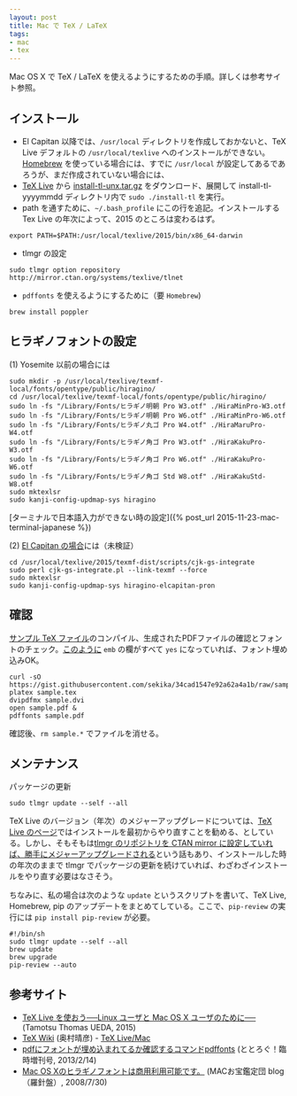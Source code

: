 ```yaml
---
layout: post
title: Mac で TeX / LaTeX
tags:
- mac
- tex
---
```

Mac OS X で TeX / LaTeX を使えるようにするための手順。詳しくは参考サイト参照。

## インストール

- El Capitan 以降では、```/usr/local``` ディレクトリを作成しておかないと、TeX Live デフォルトの ```/usr/local/texlive``` へのインストールができない。[Homebrew](http://brew.sh/index_ja.html) を使っている場合には、すでに ```/usr/local``` が設定してあるであろうが、まだ作成されていない場合には、 
- [TeX Live](http://www.tug.org/texlive/) から [install-tl-unx.tar.gz](http://mirror.ctan.org/systems/texlive/tlnet/install-tl-unx.tar.gz) をダウンロード、展開して install-tl-yyyymmdd ディレクトリ内で ```sudo ./install-tl``` を実行。
- path を通すために、```~/.bash_profile``` にこの行を追記。インストールする Tex Live の年次によって、2015 のところは変わるはず。

~~~
export PATH=$PATH:/usr/local/texlive/2015/bin/x86_64-darwin
~~~

- tlmgr の設定

~~~
sudo tlmgr option repository http://mirror.ctan.org/systems/texlive/tlnet
~~~

- ```pdffonts``` を使えるようにするために（要 ```Homebrew```)

~~~
brew install poppler
~~~

## ヒラギノフォントの設定

(1) Yosemite 以前の場合には

~~~
sudo mkdir -p /usr/local/texlive/texmf-local/fonts/opentype/public/hiragino/
cd /usr/local/texlive/texmf-local/fonts/opentype/public/hiragino/
sudo ln -fs "/Library/Fonts/ヒラギノ明朝 Pro W3.otf" ./HiraMinPro-W3.otf 
sudo ln -fs "/Library/Fonts/ヒラギノ明朝 Pro W6.otf" ./HiraMinPro-W6.otf
sudo ln -fs "/Library/Fonts/ヒラギノ丸ゴ Pro W4.otf" ./HiraMaruPro-W4.otf
sudo ln -fs "/Library/Fonts/ヒラギノ角ゴ Pro W3.otf" ./HiraKakuPro-W3.otf
sudo ln -fs "/Library/Fonts/ヒラギノ角ゴ Pro W6.otf" ./HiraKakuPro-W6.otf
sudo ln -fs "/Library/Fonts/ヒラギノ角ゴ Std W8.otf" ./HiraKakuStd-W8.otf
sudo mktexlsr
sudo kanji-config-updmap-sys hiragino
~~~

[ターミナルで日本語入力ができない時の設定]({% post_url 2015-11-23-mac-terminal-japanese %})

(2) [El Capitan の場合](http://abenori.blogspot.jp/2015/10/el-capitantexplatex-dvipdfmxpdflatexmac.html)には（未検証）

~~~
cd /usr/local/texlive/2015/texmf-dist/scripts/cjk-gs-integrate
sudo perl cjk-gs-integrate.pl --link-texmf --force
sudo mktexlsr
sudo kanji-config-updmap-sys hiragino-elcapitan-pron
~~~

## 確認

[サンプル TeX ファイル](https://gist.github.com/sekika/34cad1547e92a62a4a1b)のコンパイル、生成されたPDFファイルの確認とフォントのチェック。[このように](https://gist.github.com/sekika/e36726eed3a9a7c3b27d) ```emb``` の欄がすべて ```yes``` になっていれば、フォント埋め込みOK。

~~~
curl -sO https://gist.githubusercontent.com/sekika/34cad1547e92a62a4a1b/raw/sample.tex
platex sample.tex
dvipdfmx sample.dvi
open sample.pdf &
pdffonts sample.pdf
~~~

確認後、```rm sample.*```  でファイルを消せる。

## メンテナンス

パッケージの更新

~~~
sudo tlmgr update --self --all
~~~

TeX Live のバージョン（年次）のメジャーアップグレードについては、[TeX Live のページ](http://www.tug.org/texlive/upgrade.html)ではインストールを最初からやり直すことを勧める、としている。しかし、そもそもは[tlmgr のリポジトリを CTAN mirror に設定していれば、勝手にメジャーアップグレードされる](http://qiita.com/munepi/items/f2127a1dca13d775735f)という話もあり、インストールした時の年次のままで tlmgr でパッケージの更新を続けていれば、わざわざインストールをやり直す必要はなさそう。

ちなみに、私の場合は次のような ```update``` というスクリプトを書いて、TeX Live, Homebrew, pip のアップデートをまとめてしている。ここで、```pip-review``` の実行には ```pip install pip-review``` が必要。

~~~
#!/bin/sh
sudo tlmgr update --self --all
brew update
brew upgrade
pip-review --auto
~~~

## 参考サイト
- [TeX Live を使おう──Linux ユーザと Mac OS X ユーザのために──](http://fugenji.org/~thomas/texlive-guide/index.html) (Tamotsu Thomas UEDA, 2015)
- [TeX Wiki](http://oku.edu.mie-u.ac.jp/~okumura/texwiki/) (奥村晴彦) - [TeX Live/Mac](https://oku.edu.mie-u.ac.jp/~okumura/texwiki/?TeX%20Live%2FMac)
- [pdfにフォントが埋め込まれてるか確認するコマンドpdffonts](http://ototorosama.hatenablog.com/entry/2013/02/14/055355) (ととろぐ！臨時増刊号, 2013/2/14)
- [Mac OS Xのヒラギノフォントは商用利用可能です。](http://www.macotakara.jp/blog/support/entry-665.html) (MACお宝鑑定団 blog（羅針盤）, 2008/7/30)
